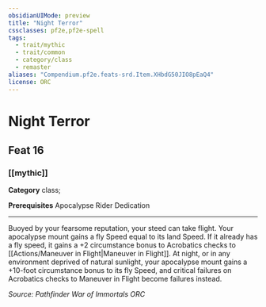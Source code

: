 ```yaml
---
obsidianUIMode: preview
title: "Night Terror"
cssclasses: pf2e,pf2e-spell
tags:
  - trait/mythic
  - trait/common
  - category/class
  - remaster
aliases: "Compendium.pf2e.feats-srd.Item.XHbdG50JIO8pEaQ4"
license: ORC
---
```

# Night Terror
## Feat 16
### [[mythic]]

**Category** class; 



**Prerequisites** Apocalypse Rider Dedication
* * *
Buoyed by your fearsome reputation, your steed can take flight. Your apocalypse mount gains a fly Speed equal to its land Speed. If it already has a fly speed, it gains a +2 circumstance bonus to Acrobatics checks to [[Actions/Maneuver in Flight|Maneuver in Flight]]. At night, or in any environment deprived of natural sunlight, your apocalypse mount gains a +10-foot circumstance bonus to its fly Speed, and critical failures on Acrobatics checks to Maneuver in Flight become failures instead.

*Source: Pathfinder War of Immortals*
*ORC*